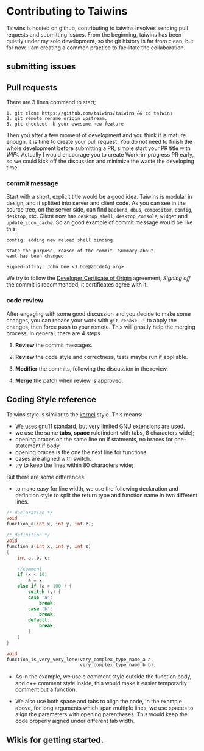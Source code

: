 # Contributing to Taiwins

Taiwins is hosted on github, contributing to taiwins involves sending pull
requests and submitting issues. From the beginning, taiwins has been quietly
under my solo development, so the git history is far from clean, but for now, I
am creating a common practice to facilitate the collaboration.

## submitting issues

## Pull requests

There are 3 lines command to start;

	1. git clone https://github.com/taiwins/taiwins && cd taiwins
	2. git remote rename origin upstream.
	3. git checkout -b your-awesome-new-feature
	
Then you after a few moment of development and you think it is mature enough,
it is time to create your pull request. You do not need to finish the whole
development before submitting a PR, simple start your PR title with
*WIP:*. Actually I would encourage you to create Work-in-progress PR early, so
we could kick off the discussion and minimize the waste the developing
time.

### commit message

Start with a short, explicit title would be a good idea. Taiwins is modular in
design, and it splitted into server and client code. As you can see in the
source tree, on the server side, can find `backend`, `dbus`, `compositor`,
`config`, `desktop`, etc. Client now has `desktop_shell`, `desktop_console`,
`widget` and `update_icon_cache`. So an good example of commit message would be
like this:
	
	config: adding new reload shell binding.
	
	state the purpose, reason of the commit. Summary about 
	want has been changed.
	
	Signed-off-by: John Doe <J.Doe@abcdefg.org>

We try to follow the [Developer Certiicate of
Origin](https://elinux.org/Developer_Certificate_Of_Origin) agreement, *Signing
off* the commit is recommended, it certificates agree with it.

### code review

After engaging with some good discussion and you decide to make some changes,
you can rebase your work with `git rebase -i` to apply the changes, then force
push to your remote. This will greatly help the merging process. In general,
there are 4 steps

1. **Review** the commit messages.

2. **Review** the code style and correctness, tests maybe run if appliable.

3. **Modifier** the commits, following the discussion in the review.

5. **Merge** the patch when review is approved.

## Coding Style reference

Taiwins style is similar to the
[kernel](https://www.kernel.org/doc/Documentation/process/coding-style.rst)
style. This means:

- We uses gnu11 standard, but very limited GNU extensions are used.
- we use the same **tabs, space** rule(indent with tabs, 8 characters wide);
- opening braces on the same line on if statments, no braces for one-statement
  if body.
- opening braces is the one the next line for functions.
- cases are aligned with switch.
- try to keep the lines within 80 characters wide;

But there are some differences.
- to make easy for line width, we use the following declaration and definition
  style to split the return type and function name in two different lines.

```c
/* declaration */
void
function_a(int x, int y, int z);

/* definition */
void
function_a(int x, int y, int z)
{
	int a, b, c;
	
	//comment
	if (x < 10)
		a = x;
	else if (a > 100 ) {
		switch (y) {
		case 'a':
			break;
		case 'b':
			break;
		default:
			break;
		}
	}
}

void
function_is_very_very_lone(very_complex_type_name_a a,
                           very_complex_type_name_b b);
```

- As in the example, we use c comment style outside the function body, and c++
  comment style inside, this would make it easier temporarily comment out a
  function.

- We also use both space and tabs to align the code, in the example above, for
  long arguments which span multiple lines, we use spaces to align the
  parameters with opening parentheses. This would keep the code properly aigned
  under different tab width.
  
## Wikis for getting started.
